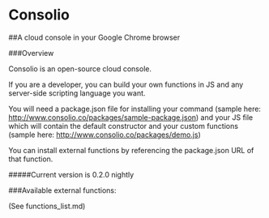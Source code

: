 # Consolio
##A cloud console in your Google Chrome browser

###Overview

Consolio is an open-source cloud console. 

If you are a developer, you can build your own functions in JS and any server-side scripting language you want. 

You will need a package.json file for installing your command (sample here: http://www.consolio.co/packages/sample-package.json) and your JS file which will contain the default constructor and your custom functions (sample here: http://www.consolio.co/packages/demo.js)

You can install external functions by referencing the package.json URL of that function.

#####Current version is 0.2.0 nightly


###Available external functions:

(See functions_list.md)

